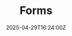 ---
title: Forms
linkTitle: Forms
date: '2025-04-29T16:24:00Z'
weight: 1
description: List of internal forms including equipment report, training approval,
  sick leave certification, expense claim, and event approval forms, managed by Ryan
  Laird.
draft: false
ref: forms
---